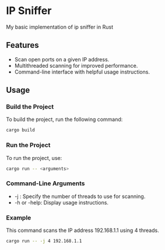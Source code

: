 # IP Sniffer
My basic implementation of ip sniffer in Rust

## Features

- Scan open ports on a given IP address.
- Multithreaded scanning for improved performance.
- Command-line interface with helpful usage instructions.

## Usage

### Build the Project

To build the project, run the following command:

```sh
cargo build
```

### Run the Project
To run the project, use:

```sh
cargo run -- <arguments>
```

### Command-Line Arguments
- -j <number>: Specify the number of threads to use for scanning.
- -h or -help: Display usage instructions.

### Example
This command scans the IP address 192.168.1.1 using 4 threads.
```sh
cargo run -- -j 4 192.168.1.1
```
